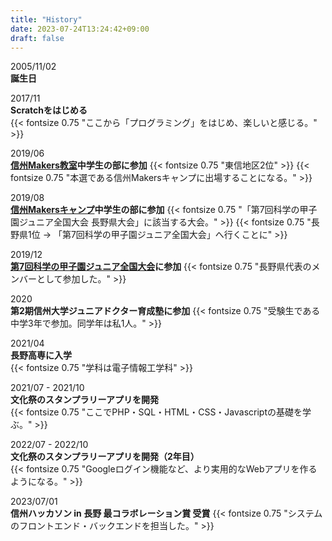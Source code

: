```yaml
---
title: "History"
date: 2023-07-24T13:24:42+09:00
draft: false
---
```



2005/11/02  
**誕生日**

2017/11  
**Scratchをはじめる**  
{{< fontsize 0.75 "ここから「プログラミング」をはじめ、楽しいと感じる。" >}}

2019/06  
**[信州Makers教室](https://www.futurecraft.jp/weblog/14237/)中学生の部に参加**
{{< fontsize 0.75 "東信地区2位" >}}
{{< fontsize 0.75 "本選である信州Makersキャンプに出場することになる。" >}}   

2019/08  
**[信州Makersキャンプ](https://www.futurecraft.jp/weblog/14247/)中学生の部に参加**
{{< fontsize 0.75 "「第7回科学の甲子園ジュニア全国大会 長野県大会」に該当する大会。" >}} 
{{< fontsize 0.75 "長野県1位 → 「第7回科学の甲子園ジュニア全国大会」へ行くことに" >}}

2019/12  
**[第7回科学の甲子園ジュニア全国大会](https://koushien.jst.go.jp/koushien-Jr/report/2019/index.html)に参加**
{{< fontsize 0.75 "長野県代表のメンバーとして参加した。" >}}

2020  
**第2期信州大学ジュニアドクター育成塾に参加**
{{< fontsize 0.75 "受験生である中学3年で参加。同学年は私1人。" >}}

2021/04  
**長野高専に入学**  
{{< fontsize 0.75 "学科は電子情報工学科" >}}

2021/07 - 2021/10  
**文化祭のスタンプラリーアプリを開発**  
{{< fontsize 0.75 "ここでPHP・SQL・HTML・CSS・Javascriptの基礎を学ぶ。" >}}

2022/07 - 2022/10  
**文化祭のスタンプラリーアプリを開発（2年目）**  
{{< fontsize 0.75 "Googleログイン機能など、より実用的なWebアプリを作るようになる。" >}}

2023/07/01  
**信州ハッカソン in 長野 最コラボレーション賞 受賞**
{{< fontsize 0.75 "システムのフロントエンド・バックエンドを担当した。" >}}
